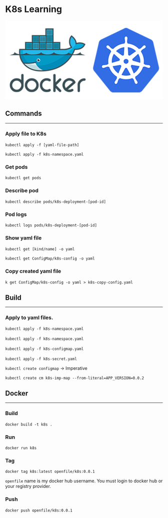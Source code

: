 # K8s Learning
![](img/kub-doc.png)
## Commands
---
### Apply file to K8s
``kubectl apply -f [yaml-file-path]``
```
kubectl apply -f k8s-namespace.yaml
```

### Get pods
```
kubectl get pods
```

### Describe pod
```
kubectl describe pods/k8s-deployment-[pod-id]
```

### Pod logs
```
kubectl logs pods/k8s-deployment-[pod-id]
```

### Show yaml file
`kubectl get [kind/name] -o yaml`
```
kubectl get ConfigMap/k8s-config -o yaml
```

### Copy created yaml file
```
k get ConfigMap/k8s-config -o yaml > k8s-copy-config.yaml
```

## Build
---
### Apply to yaml files.
```
kubectl apply -f k8s-namespace.yaml

kubectl apply -f k8s-namespace.yaml

kubectl apply -f k8s-configmap.yaml

kubectl apply -f k8s-secret.yaml
```

``kubectl create configmap`` -> Imperative
```
kubectl create cm k8s-imp-map --from-literal=APP_VERSION=0.0.2
```

## Docker
---
### Build
```
docker build -t k8s .
```

### Run
```
docker run k8s
```

### Tag
```
docker tag k8s:latest openfile/k8s:0.0.1
```
`openfile` name is my docker hub username. You must login to docker hub or your registry provider.

### Push
```
docker push openfile/k8s:0.0.1
```